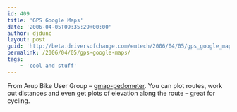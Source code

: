 ```yaml
---
id: 409
title: 'GPS Google Maps'
date: '2006-04-05T09:35:29+00:00'
author: djdunc
layout: post
guid: 'http://beta.driversofchange.com/emtech/2006/04/05/gps_google_maps/'
permalink: /2006/04/05/gps-google-maps/
tags:
    - 'cool and stuff'
---
```


From Arup Bike User Group – [gmap-pedometer](http://www.gmap-pedometer.com/). You can plot routes, work out distances and even get plots of elevation along the route – great for cycling.